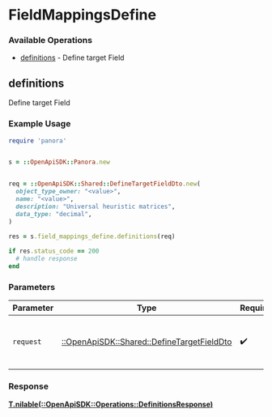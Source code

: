 # FieldMappingsDefine


### Available Operations

* [definitions](#definitions) - Define target Field

## definitions

Define target Field

### Example Usage

```ruby
require 'panora'


s = ::OpenApiSDK::Panora.new


req = ::OpenApiSDK::Shared::DefineTargetFieldDto.new(
  object_type_owner: "<value>",
  name: "<value>",
  description: "Universal heuristic matrices",
  data_type: "decimal",
)
    
res = s.field_mappings_define.definitions(req)

if res.status_code == 200
  # handle response
end

```

### Parameters

| Parameter                                                                                 | Type                                                                                      | Required                                                                                  | Description                                                                               |
| ----------------------------------------------------------------------------------------- | ----------------------------------------------------------------------------------------- | ----------------------------------------------------------------------------------------- | ----------------------------------------------------------------------------------------- |
| `request`                                                                                 | [::OpenApiSDK::Shared::DefineTargetFieldDto](../../models/shared/definetargetfielddto.md) | :heavy_check_mark:                                                                        | The request object to use for the request.                                                |


### Response

**[T.nilable(::OpenApiSDK::Operations::DefinitionsResponse)](../../models/operations/definitionsresponse.md)**

